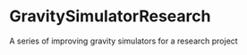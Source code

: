 GravitySimulatorResearch
========================

A series of improving gravity simulators for a research project
